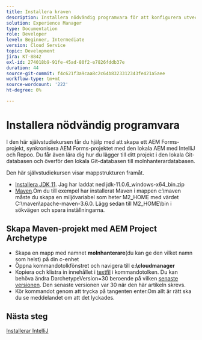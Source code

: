 ```yaml
---
title: Installera kraven
description: Installera nödvändig programvara för att konfigurera utvecklingsmiljön
solution: Experience Manager
type: Documentation
role: Developer
level: Beginner, Intermediate
version: Cloud Service
topic: Development
jira: KT-8842
exl-id: 274018b9-91fe-45ad-80f2-e7826fddb37e
duration: 44
source-git-commit: f4c621f3a9caa8c2c64b8323312343fe421a5aee
workflow-type: tm+mt
source-wordcount: '222'
ht-degree: 0%

---
```


# Installera nödvändig programvara

I den här självstudiekursen får du hjälp med att skapa ett AEM Forms-projekt, synkronisera AEM Forms-projektet med den lokala AEM med IntelliJ och Repoo. Du får även lära dig hur du lägger till ditt projekt i den lokala Git-databasen och överför den lokala Git-databasen till molnhanterardatabasen.





Den här självstudiekursen visar mappstrukturen framåt.

* [Installera JDK 11](https://www.oracle.com/java/technologies/downloads/#java11-windows). Jag har laddat ned jdk-11.0.6_windows-x64_bin.zip
* [Maven](https://maven.apache.org/guides/getting-started/windows-prerequisites.html).Om du till exempel har installerat Maven i mappen c:\maven måste du skapa en miljövariabel som heter M2_HOME med värdet C:\maven\apache-maven-3.6.0. Lägg sedan till M2_HOME\bin i sökvägen och spara inställningarna.

## Skapa Maven-projekt med AEM Project Archetype

* Skapa en mapp med namnet **molnhanterare**(du kan ge den vilket namn som helst) på din c-enhet
* Öppna kommandotolkfönstret och navigera till **c:\cloudmanager**
* Kopiera och klistra in innehållet i [textfil](assets/creating-maven-project.txt) i kommandotolken. Du kan behöva ändra DarchetypeVersion=30 beroende på vilken [senaste versionen](https://github.com/adobe/aem-project-archetype/releases). Den senaste versionen var 30 när den här artikeln skrevs.
* Kör kommandot genom att trycka på tangenten enter.Om allt är rätt ska du se meddelandet om att det lyckades.

## Nästa steg

[Installerar IntelliJ](./intellij-set-up.md)
